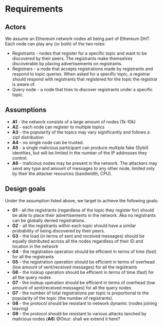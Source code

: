 # Requirements

## Actors
We assume an Ethereum network nodes all being part of Ethereum DHT. Each node can play any (or both) of the two roles: 
* Registrants - nodes that register for a specific topic and want to be discovered by their peers. The registrants make themselves discoverable by placing advertisements on registrants. 
* Registrars - a node that accepts registrations made by registrants and respond to topic queries. When asked for a specific topic, a registrar should respond with registrants that registered for the topic the registrar is aware of. 
* Query node - a node that tries to discover registrants under a specific topic. 

## Assumptions
* **A1** - the network consists of a large amount of nodes (1k-10k)
* **A2** - each node can register to multiple topics
* **A3** - the popularity of the topics may vary significantly and follows a zipf distribution
* **A4** - no single node can be trusted.
* **A5** - a single malicious participant can produce multiple fake (Sybil) identities, but will be limited in the number of the IP addresses they control. 
* **A6** - malicious nodes may be present in the network. The attackers may send any type and amount of messages to any other node, limited only by their the attacker resources (bandwidth, CPU). 


## Design goals
Under the assumption listed above, we target to achieve the following goals:
* **G1** - all the registrants (regardless of the topic they register for) should be able to place their advertisements in the network. Aka no registrants can be globally denied registrations.
* **G2** - all the registrants within each topic should have a similar probability of being discovered by their peers. 
* **G3** - the load (in terms of sent and received messages) should be equally distributed across all the nodes regardless of their ID and location in the network
* **G4** - the registration operation should be efficient in terms of time (fast) for all the registrants
* **G5** - the registration operation should be efficient in terms of overhead (low amount of sent/received messages) for all the registrants
* **G6** - the lookup operation should be efficient in terms of time (fast) for all the query nodes
* **G7** - the lookup operation should be efficient in terms of overhead (low amount of sent/received messages) for all the query nodes
* **G7** - the number of total registrations per topic is proportional to the popularity of the topic (the number of registrants).
* **G8** - the protocol should be resistant to network dynamic (nodes joining leaving)
* **G9** - the protocol should be resistant to various attacks lanched by malicious nodes (**A6**) @Onur: shall we extend it here?
